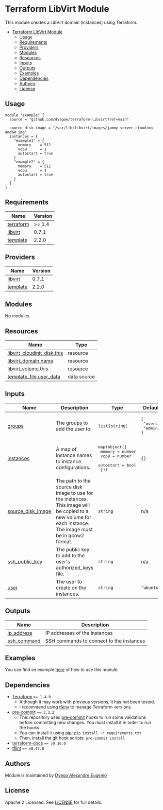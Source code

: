 # Terraform LibVirt Module

This module creates a LibVirt domain (instances) using Terraform.

- [Terraform LibVirt Module](#terraform-libvirt-module)
  - [Usage](#usage)
  - [Requirements](#requirements)
  - [Providers](#providers)
  - [Modules](#modules)
  - [Resources](#resources)
  - [Inputs](#inputs)
  - [Outputs](#outputs)
  - [Examples](#examples)
  - [Dependencies](#dependencies)
  - [Authors](#authors)
  - [License](#license)

## Usage

```hcl
module "example" {
  source = "github.com/dyegoe/terraform-libvirt?ref=main"

  source_disk_image = "/var/lib/libvirt/images/jammy-server-cloudimg-amd64.img"
  instances = {
    "example1" = {
      memory    = 512
      vcpu      = 1
      autostart = true
    }
    "example2" = {
      memory    = 512
      vcpu      = 1
      autostart = true
    }
  }
}
```

<!-- markdownlint-disable MD033 -->
<!-- BEGIN_TF_DOCS -->
## Requirements

| Name | Version |
|------|---------|
| <a name="requirement_terraform"></a> [terraform](#requirement\_terraform) | >= 1.4 |
| <a name="requirement_libvirt"></a> [libvirt](#requirement\_libvirt) | 0.7.1 |
| <a name="requirement_template"></a> [template](#requirement\_template) | 2.2.0 |

## Providers

| Name | Version |
|------|---------|
| <a name="provider_libvirt"></a> [libvirt](#provider\_libvirt) | 0.7.1 |
| <a name="provider_template"></a> [template](#provider\_template) | 2.2.0 |

## Modules

No modules.

## Resources

| Name | Type |
|------|------|
| [libvirt_cloudinit_disk.this](https://registry.terraform.io/providers/dmacvicar/libvirt/0.7.1/docs/resources/cloudinit_disk) | resource |
| [libvirt_domain.name](https://registry.terraform.io/providers/dmacvicar/libvirt/0.7.1/docs/resources/domain) | resource |
| [libvirt_volume.this](https://registry.terraform.io/providers/dmacvicar/libvirt/0.7.1/docs/resources/volume) | resource |
| [template_file.user_data](https://registry.terraform.io/providers/hashicorp/template/2.2.0/docs/data-sources/file) | data source |

## Inputs

| Name | Description | Type | Default | Required |
|------|-------------|------|---------|:--------:|
| <a name="input_groups"></a> [groups](#input\_groups) | The groups to add the user to. | `list(string)` | <pre>[<br>  "users",<br>  "admin"<br>]</pre> | no |
| <a name="input_instances"></a> [instances](#input\_instances) | A map of instance names to instance configurations. | <pre>map(object({<br>    memory    = number<br>    vcpu      = number<br>    autostart = bool<br>  }))</pre> | `{}` | no |
| <a name="input_source_disk_image"></a> [source\_disk\_image](#input\_source\_disk\_image) | The path to the source disk image to use for the instances. This image will be copied to a new volume for each instance. The image must be in qcow2 format. | `string` | n/a | yes |
| <a name="input_ssh_public_key"></a> [ssh\_public\_key](#input\_ssh\_public\_key) | The public key to add to the user's authorized\_keys file. | `string` | n/a | yes |
| <a name="input_user"></a> [user](#input\_user) | The user to create on the instances. | `string` | `"ubuntu"` | no |

## Outputs

| Name | Description |
|------|-------------|
| <a name="output_ip_address"></a> [ip\_address](#output\_ip\_address) | IP addresses of the instances |
| <a name="output_ssh_command"></a> [ssh\_command](#output\_ssh\_command) | SSH commands to connect to the instances |
<!-- END_TF_DOCS -->
<!-- markdownlint-enable MD033 -->

## Examples

You can find an example [here](examples/) of how to use this module.

## Dependencies

- [Terraform](https://www.terraform.io/downloads.html) `>= 1.4.0`
  - Although it may work with previous versions, it has not been tested.
  - I recommend using [tfenv](https://github.com/tfutils/tfenv) to manage Terraform versions.
- [pre-commit](https://pre-commit.com/) `== 3.3.2`
  - This repository uses [pre-commit](https://pre-commit.com/) hooks to run some validations before committing new changes. You must install it in order to run the hooks.
  - You can install it using [pip](https://pip.pypa.io/en/stable/installing/): `pip install -r requirements.txt`
  - Then, install the git hook scripts: `pre-commit install`
- [terraform-docs](https://terraform-docs.io/user-guide/installation/) `== v0.16.0`
- [tflint](https://github.com/terraform-linters/tflint) `== v0.47.0`

## Authors

Module is maintained by [Dyego Alexandre Eugenio](https://github.com/dyegoe)

## License

Apache 2 Licensed. See [LICENSE](https://github.com/dyegoe/terraform-libvirt/tree/master/LICENSE) for full details.
